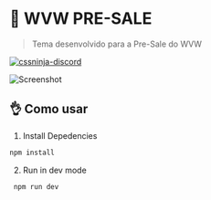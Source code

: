 # 👋 WVW PRE-SALE

> Tema desenvolvido para a Pre-Sale do WVW

[![cssninja-discord](https://img.shields.io/discord/785473098069311510?label=join%20us%20on%20discord&color=6944EC)](https://discord.gg/Vc2H8HcNeW)

![Screenshot](https://ik.imagekit.io/pedropelicioni/imagem_2022-12-21_235727962.png?ik-sdk-version=javascript-1.4.3&updatedAt=1671677851156 "WVW")

## 👌 Como usar

1. Install Depedencies

```sh
npm install
```

2. Run in dev mode

```sh
 npm run dev
```
